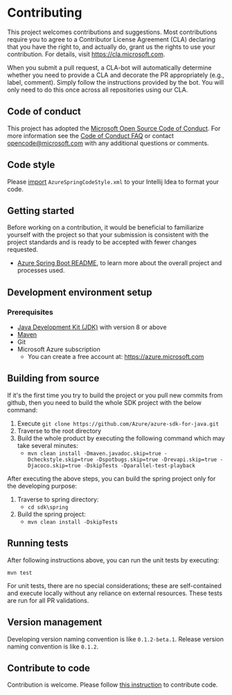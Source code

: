 # Contributing

This project welcomes contributions and suggestions. Most contributions require you to agree to a Contributor License
Agreement (CLA) declaring that you have the right to, and actually do, grant us the rights to use your contribution. For
details, visit https://cla.microsoft.com.

When you submit a pull request, a CLA-bot will automatically determine whether you need to provide a CLA and decorate
the PR appropriately (e.g., label, comment). Simply follow the instructions provided by the bot. You will only need to
do this once across all repositories using our CLA.

## Code of conduct

This project has adopted the [Microsoft Open Source Code of Conduct](https://opensource.microsoft.com/codeofconduct/).
For more information see the [Code of Conduct FAQ](https://opensource.microsoft.com/codeofconduct/faq/) or contact
[opencode@microsoft.com](mailto:opencode@microsoft.com) with any additional questions or comments.

## Code style

Please [import](https://www.jetbrains.com/help/idea/copying-code-style-settings.html) `AzureSpringCodeStyle.xml` to your Intellij Idea to format your code.

## Getting started

Before working on a contribution, it would be beneficial to familiarize yourself with the project so that your
submission is consistent with the project standards and is ready to be accepted with fewer changes requested. 

- [Azure Spring Boot README](https://github.com/Azure/azure-sdk-for-java/blob/master/sdk/spring-2-3/README.md), to learn more about the overall project and processes used.

## Development environment setup

### Prerequisites

- [Java Development Kit (JDK)][jdk_link] with version 8 or above
- [Maven][maven]
- Git
- Microsoft Azure subscription
    - You can create a free account at: https://azure.microsoft.com

## Building from source

If it's the first time you try to build the project or you pull new commits from github, then you need to build the whole SDK project with the below command:
1. Execute `git clone https://github.com/Azure/azure-sdk-for-java.git`
1. Traverse to the root directory
1. Build the whole product by executing the following command which may take several minutes:
    * `mvn clean install -Dmaven.javadoc.skip=true -Dcheckstyle.skip=true -Dspotbugs.skip=true -Drevapi.skip=true -Djacoco.skip=true -DskipTests -Dparallel-test-playback`

After executing the above steps, you can build the spring project only for the developing purpose:
1. Traverse to spring directory:
    * `cd sdk\spring`
1. Build the spring project:
    * `mvn clean install -DskipTests`


## Running tests

After following instructions above, you can run the
unit tests by executing: 
```shell
mvn test
```

For unit tests, there are no special considerations; these are self-contained and execute locally without any reliance
on external resources. These tests are run for all PR validations.


## Version management
Developing version naming convention is like `0.1.2-beta.1`. Release version naming convention is like `0.1.2`. 

## Contribute to code
Contribution is welcome. Please follow
[this instruction](https://github.com/Azure/azure-sdk-for-java/blob/master/CONTRIBUTING.md) to contribute code.

<!-- Links -->
[maven]: https://maven.apache.org/
[jdk_link]: https://docs.microsoft.com/java/azure/jdk/?view=azure-java-stable

